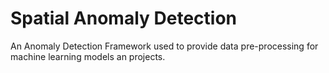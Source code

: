 # Spatial Anomaly Detection
An Anomaly Detection Framework used to provide data pre-processing for machine learning models an projects.
